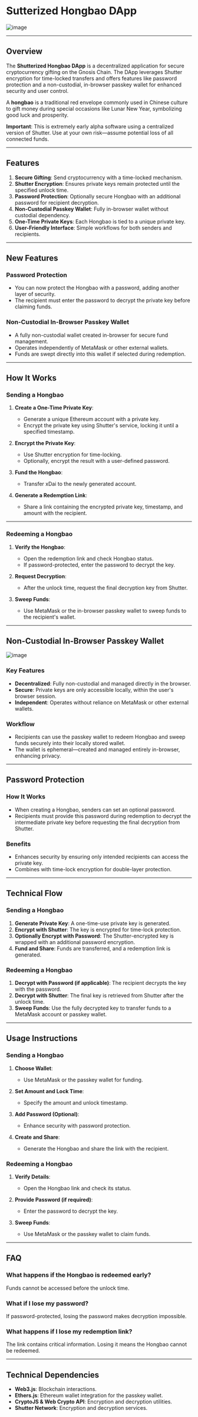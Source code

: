 # Sutterized Hongbao DApp  

![image](https://github.com/user-attachments/assets/6fd42470-50fe-473c-909b-476fc3d345ea)


---

## Overview  

The **Shutterized Hongbao DApp** is a decentralized application for secure cryptocurrency gifting on the Gnosis Chain. The DApp leverages Shutter encryption for time-locked transfers and offers features like password protection and a non-custodial, in-browser passkey wallet for enhanced security and user control.  

A **hongbao** is a traditional red envelope commonly used in Chinese culture to gift money during special occasions like Lunar New Year, symbolizing good luck and prosperity.

**Important**: This is extremely early alpha software using a centralized version of Shutter. Use at your own risk—assume potential loss of all connected funds.  

---

## Features  

1. **Secure Gifting**: Send cryptocurrency with a time-locked mechanism.  
2. **Shutter Encryption**: Ensures private keys remain protected until the specified unlock time.  
3. **Password Protection**: Optionally secure Hongbao with an additional password for recipient decryption.  
4. **Non-Custodial Passkey Wallet**: Fully in-browser wallet without custodial dependency.  
5. **One-Time Private Keys**: Each Hongbao is tied to a unique private key.  
6. **User-Friendly Interface**: Simple workflows for both senders and recipients.  

---

## New Features  

### Password Protection  
- You can now protect the Hongbao with a password, adding another layer of security.  
- The recipient must enter the password to decrypt the private key before claiming funds.  

### Non-Custodial In-Browser Passkey Wallet  
- A fully non-custodial wallet created in-browser for secure fund management.  
- Operates independently of MetaMask or other external wallets.  
- Funds are swept directly into this wallet if selected during redemption.  

---

## How It Works  

### Sending a Hongbao  

1. **Create a One-Time Private Key**:  
   - Generate a unique Ethereum account with a private key.  
   - Encrypt the private key using Shutter's service, locking it until a specified timestamp.  

2. **Encrypt the Private Key**:  
   - Use Shutter encryption for time-locking.  
   - Optionally, encrypt the result with a user-defined password.  

3. **Fund the Hongbao**:  
   - Transfer xDai to the newly generated account.  

4. **Generate a Redemption Link**:  
   - Share a link containing the encrypted private key, timestamp, and amount with the recipient.  

---

### Redeeming a Hongbao  

1. **Verify the Hongbao**:  
   - Open the redemption link and check Hongbao status.  
   - If password-protected, enter the password to decrypt the key.  

2. **Request Decryption**:  
   - After the unlock time, request the final decryption key from Shutter.  

3. **Sweep Funds**:  
   - Use MetaMask or the in-browser passkey wallet to sweep funds to the recipient's wallet.  

---

## Non-Custodial In-Browser Passkey Wallet  

![image](https://github.com/user-attachments/assets/0a6df85f-2d46-4507-af62-46739d99565a)



### Key Features  
- **Decentralized**: Fully non-custodial and managed directly in the browser.  
- **Secure**: Private keys are only accessible locally, within the user's browser session.  
- **Independent**: Operates without reliance on MetaMask or other external wallets.  

### Workflow  
- Recipients can use the passkey wallet to redeem Hongbao and sweep funds securely into their locally stored wallet.  
- The wallet is ephemeral—created and managed entirely in-browser, enhancing privacy.  

---

## Password Protection  

### How It Works  
- When creating a Hongbao, senders can set an optional password.  
- Recipients must provide this password during redemption to decrypt the intermediate private key before requesting the final decryption from Shutter.  

### Benefits  
- Enhances security by ensuring only intended recipients can access the private key.  
- Combines with time-lock encryption for double-layer protection.  

---

## Technical Flow  

### Sending a Hongbao  
1. **Generate Private Key**: A one-time-use private key is generated.  
2. **Encrypt with Shutter**: The key is encrypted for time-lock protection.  
3. **Optionally Encrypt with Password**: The Shutter-encrypted key is wrapped with an additional password encryption.  
4. **Fund and Share**: Funds are transferred, and a redemption link is generated.  

### Redeeming a Hongbao  
1. **Decrypt with Password (if applicable)**: The recipient decrypts the key with the password.  
2. **Decrypt with Shutter**: The final key is retrieved from Shutter after the unlock time.  
3. **Sweep Funds**: Use the fully decrypted key to transfer funds to a MetaMask account or passkey wallet.  

---

## Usage Instructions  

### Sending a Hongbao  
1. **Choose Wallet**:  
   - Use MetaMask or the passkey wallet for funding.  

2. **Set Amount and Lock Time**:  
   - Specify the amount and unlock timestamp.  

3. **Add Password (Optional)**:  
   - Enhance security with password protection.  

4. **Create and Share**:  
   - Generate the Hongbao and share the link with the recipient.  

### Redeeming a Hongbao  
1. **Verify Details**:  
   - Open the Hongbao link and check its status.  

2. **Provide Password (if required)**:  
   - Enter the password to decrypt the key.  

3. **Sweep Funds**:  
   - Use MetaMask or the passkey wallet to claim funds.  

---

## FAQ  

### What happens if the Hongbao is redeemed early?  
Funds cannot be accessed before the unlock time.  

### What if I lose my password?  
If password-protected, losing the password makes decryption impossible.  

### What happens if I lose my redemption link?  
The link contains critical information. Losing it means the Hongbao cannot be redeemed.  

---

## Technical Dependencies  

- **Web3.js**: Blockchain interactions.  
- **Ethers.js**: Ethereum wallet integration for the passkey wallet.  
- **CryptoJS & Web Crypto API**: Encryption and decryption utilities.  
- **Shutter Network**: Encryption and decryption services.  

